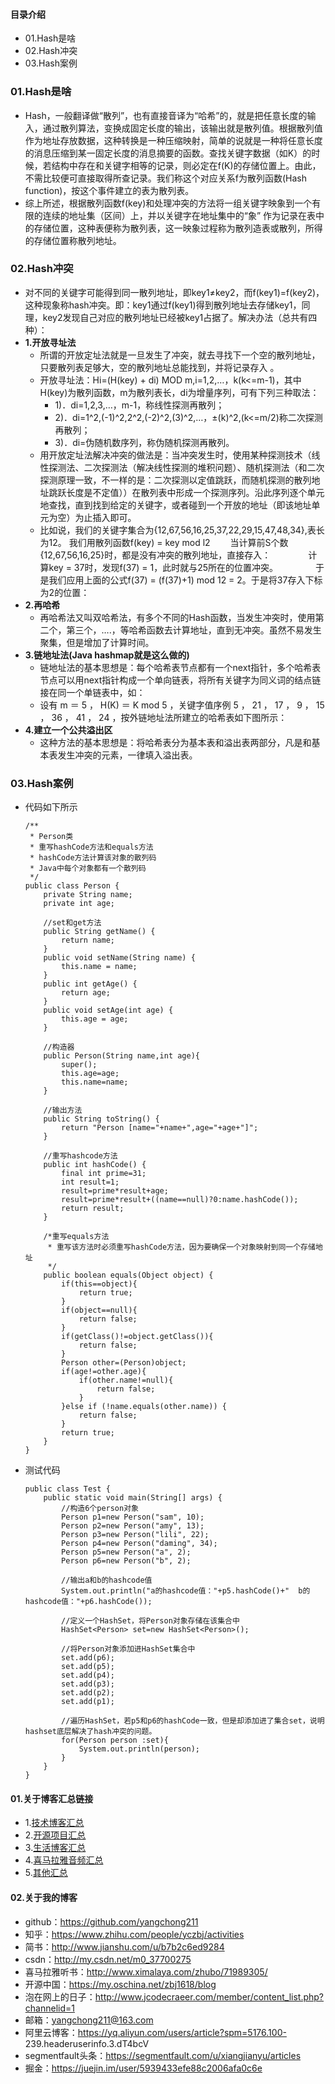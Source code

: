 #### 目录介绍
- 01.Hash是啥
- 02.Hash冲突
- 03.Hash案例







### 01.Hash是啥
- Hash，一般翻译做“散列”，也有直接音译为“哈希”的，就是把任意长度的输入，通过散列算法，变换成固定长度的输出，该输出就是散列值。根据散列值作为地址存放数据，这种转换是一种压缩映射，简单的说就是一种将任意长度的消息压缩到某一固定长度的消息摘要的函数。查找关键字数据（如K）的时候，若结构中存在和关键字相等的记录，则必定在f(K)的存储位置上。由此，不需比较便可直接取得所查记录。我们称这个对应关系f为散列函数(Hash function)，按这个事件建立的表为散列表。
- 综上所述，根据散列函数f(key)和处理冲突的方法将一组关键字映象到一个有限的连续的地址集（区间）上，并以关键字在地址集中的“象” 作为记录在表中的存储位置，这种表便称为散列表，这一映象过程称为散列造表或散列，所得的存储位置称散列地址。



### 02.Hash冲突　
- 对不同的关键字可能得到同一散列地址，即key1≠key2，而f(key1)=f(key2)，这种现象称hash冲突。即：key1通过f(key1)得到散列地址去存储key1，同理，key2发现自己对应的散列地址已经被key1占据了。解决办法（总共有四种）：
- **1.开放寻址法**
    - 所谓的开放定址法就是一旦发生了冲突，就去寻找下一个空的散列地址，只要散列表足够大，空的散列地址总能找到，并将记录存入 。
    - 开放寻址法：Hi=(H(key) + di) MOD m,i=1,2,…，k(k<=m-1)，其中H(key)为散列函数，m为散列表长，di为增量序列，可有下列三种取法：
        - 1)．di=1,2,3,…，m-1，称线性探测再散列；
        - 2)．di=1^2,(-1)^2,2^2,(-2)^2,(3)^2,…，±(k)^2,(k<=m/2)称二次探测再散列；
        - 3)．di=伪随机数序列，称伪随机探测再散列。
    - 用开放定址法解决冲突的做法是：当冲突发生时，使用某种探测技术（线性探测法、二次探测法（解决线性探测的堆积问题）、随机探测法（和二次探测原理一致，不一样的是：二次探测以定值跳跃，而随机探测的散列地址跳跃长度是不定值））在散列表中形成一个探测序列。沿此序列逐个单元地查找，直到找到给定的关键字，或者碰到一个开放的地址（即该地址单元为空）为止插入即可。
    - 比如说，我们的关键字集合为{12,67,56,16,25,37,22,29,15,47,48,34},表长为12。 我们用散列函数f(key) = key mod l2
    　　当计算前S个数{12,67,56,16,25}时，都是没有冲突的散列地址，直接存入：
    　　　　计算key = 37时，发现f(37) = 1，此时就与25所在的位置冲突。
    　　　　于是我们应用上面的公式f(37) = (f(37)+1) mod 12 = 2。于是将37存入下标为2的位置：
- **2.再哈希**
    - 再哈希法又叫双哈希法，有多个不同的Hash函数，当发生冲突时，使用第二个，第三个，….，等哈希函数去计算地址，直到无冲突。虽然不易发生聚集，但是增加了计算时间。
- **3.链地址法(Java hashmap就是这么做的)**
    - 链地址法的基本思想是：每个哈希表节点都有一个next指针，多个哈希表节点可以用next指针构成一个单向链表，将所有关键字为同义词的结点链接在同一个单链表中，如：
    - 设有 m ＝ 5 ， H(K) ＝ K mod 5 ，关键字值序例 5 ， 21 ， 17 ， 9 ， 15 ， 36 ， 41 ， 24 ，按外链地址法所建立的哈希表如下图所示：   
- **4.建立一个公共溢出区**
    - 这种方法的基本思想是：将哈希表分为基本表和溢出表两部分，凡是和基本表发生冲突的元素，一律填入溢出表。



### 03.Hash案例
- 代码如下所示
    ```
    /**
     * Person类
     * 重写hashCode方法和equals方法
     * hashCode方法计算该对象的散列码
     * Java中每个对象都有一个散列码
     */
    public class Person {
        private String name;
        private int age;
        
        //set和get方法
        public String getName() {
            return name;
        }
        public void setName(String name) {
            this.name = name;
        }
        public int getAge() {
            return age;
        }
        public void setAge(int age) {
            this.age = age;
        }
        
        //构造器
        public Person(String name,int age){
            super();
            this.age=age;
            this.name=name;
        }
        
        //输出方法
        public String toString() {
            return "Person [name="+name+",age="+age+"]";
        }
        
        //重写hashcode方法
        public int hashCode() {
            final int prime=31;
            int result=1;
            result=prime*result+age;
            result=prime*result+((name==null)?0:name.hashCode());
            return result;
        }
        
        /*重写equals方法
         * 重写该方法时必须重写hashCode方法，因为要确保一个对象映射到同一个存储地址
         */
        public boolean equals(Object object) {
            if(this==object){
                return true;
            }
            if(object==null){
                return false;
            }
            if(getClass()!=object.getClass()){
                return false;
            }
            Person other=(Person)object;
            if(age!=other.age){
                if(other.name!=null){
                    return false;
                }
            }else if (!name.equals(other.name)) {
                return false;
            }
            return true;
        }
    }
    ```
- 测试代码
    ```
    public class Test {
        public static void main(String[] args) {
            //构造6个person对象
            Person p1=new Person("sam", 10);
            Person p2=new Person("amy", 13);
            Person p3=new Person("lili", 22);
            Person p4=new Person("daming", 34);
            Person p5=new Person("a", 2);
            Person p6=new Person("b", 2);
            
            //输出a和b的hashcode值
            System.out.println("a的hashcode值："+p5.hashCode()+"  b的hashcode值："+p6.hashCode());
            
            //定义一个HashSet，将Person对象存储在该集合中
            HashSet<Person> set=new HashSet<Person>();
            
            //将Person对象添加进HashSet集合中
            set.add(p6);
            set.add(p5);
            set.add(p4);
            set.add(p3);
            set.add(p2);
            set.add(p1);
            
            //遍历HashSet，若p5和p6的hashCode一致，但是却添加进了集合set，说明hashset底层解决了hash冲突的问题。
            for(Person person :set){
                System.out.println(person);
            }
        }
    }
    ```



#### 01.关于博客汇总链接

- 1.[技术博客汇总](https://www.jianshu.com/p/614cb839182c)
- 2.[开源项目汇总](https://blog.csdn.net/m0_37700275/article/details/80863574)
- 3.[生活博客汇总](https://blog.csdn.net/m0_37700275/article/details/79832978)
- 4.[喜马拉雅音频汇总](https://www.jianshu.com/p/f665de16d1eb)
- 5.[其他汇总](https://www.jianshu.com/p/53017c3fc75d)



#### 02.关于我的博客
- github：https://github.com/yangchong211
- 知乎：https://www.zhihu.com/people/yczbj/activities
- 简书：http://www.jianshu.com/u/b7b2c6ed9284
- csdn：http://my.csdn.net/m0_37700275
- 喜马拉雅听书：http://www.ximalaya.com/zhubo/71989305/
- 开源中国：https://my.oschina.net/zbj1618/blog
- 泡在网上的日子：http://www.jcodecraeer.com/member/content_list.php?channelid=1
- 邮箱：yangchong211@163.com
- 阿里云博客：https://yq.aliyun.com/users/article?spm=5176.100- 239.headeruserinfo.3.dT4bcV
- segmentfault头条：https://segmentfault.com/u/xiangjianyu/articles
- 掘金：https://juejin.im/user/5939433efe88c2006afa0c6e


